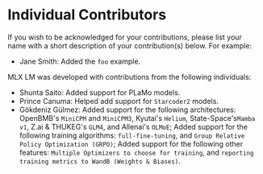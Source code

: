# Individual Contributors

If you wish to be acknowledged for your contributions, please list your name
with a short description of your contribution(s) below. For example:

- Jane Smith: Added the `foo` example.

MLX LM was developed with contributions from the following individuals:

- Shunta Saito: Added support for PLaMo models.
- Prince Canuma: Helped add support for `Starcoder2` models.
- Gökdeniz Gülmez: Added support for the following architectures: OpenBMB's `MiniCPM` and `MiniCPM3`, Kyutai's `Helium`, State-Space's`Mamba v1`, Z.ai & THUKEG's `GLM4`, and Allenai's `OLMoE`; Added support for the following training algorithms: `full-fine-tuning`, and `Group Relative Policy Optimization (GRPO)`; Added support for the following other features: `Multiple Optimizers to choose for training`, and `reporting training metrics to WandB (Weights & Biases)`.
